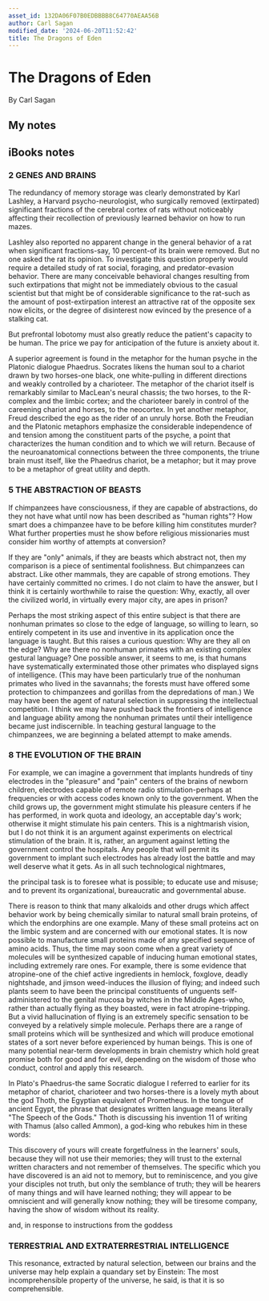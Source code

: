 ```yaml
---
asset_id: 132DA06F07B0EDBBBB8C64770AEAA56B
author: Carl Sagan
modified_date: '2024-06-20T11:52:42'
title: The Dragons of Eden
---
```


# The Dragons of Eden

By Carl Sagan

## My notes <a name="my_notes_dont_delete"></a>



## iBooks notes <a name="ibooks_notes_dont_delete"></a>


### 2 GENES AND BRAINS

The redundancy of memory storage was clearly demonstrated by Karl Lashley, a Harvard psycho-neurologist, who surgically removed (extirpated) significant fractions of the cerebral cortex of rats without noticeably affecting their recollection of previously learned behavior on how to run mazes.

Lashley also reported no apparent change in the general behavior of a rat when significant fractions-say, 10 percent-of its brain were removed. But no one asked the rat its opinion. To investigate this question properly would require a detailed study of rat social, foraging, and predator-evasion behavior. There are many conceivable behavioral changes resulting from such extirpations that might not be immediately obvious to the casual scientist but that might be of considerable significance to the rat-such as the amount of post-extirpation interest an attractive rat of the opposite sex now elicits, or the degree of disinterest now evinced by the presence of a stalking cat.

But prefrontal lobotomy must also greatly reduce the patient's capacity to be human. The price we pay for anticipation of the future is anxiety about it.

A superior agreement is found in the metaphor for the human psyche in the Platonic dialogue Phaedrus. Socrates likens the human soul to a chariot drawn by two horses-one black, one white-pulling in different directions and weakly controlled by a charioteer. The metaphor of the chariot itself is remarkably similar to MacLean's neural chassis; the two horses, to the R-complex and the limbic cortex; and the charioteer barely in control of the careening chariot and horses, to the neocortex. In yet another metaphor, Freud described the ego as the rider of an unruly horse. Both the Freudian and the Platonic metaphors emphasize the considerable independence of and tension among the constituent parts of the psyche, a point that characterizes the human condition and to which we will return. Because of the neuroanatomical connections between the three components, the triune brain must itself, like the Phaedrus chariot, be a metaphor; but it may prove to be a metaphor of great utility and depth.

### 5 THE ABSTRACTION OF BEASTS

If chimpanzees have consciousness, if they are capable of abstractions, do they not have what until now has been described as "human rights"? How smart does a chimpanzee have to be before killing him constitutes murder? What further properties must he show before religious missionaries must consider him worthy of attempts at conversion?

  

If they are "only" animals, if they are beasts which abstract not, then my comparison is a piece of sentimental foolishness. But chimpanzees can abstract. Like other mammals, they are capable of strong emotions. They have certainly committed no crimes. I do not claim to have the answer, but I think it is certainly worthwhile to raise the question: Why, exactly, all over the civilized world, in virtually every major city, are apes in prison?

Perhaps the most striking aspect of this entire subject is that there are nonhuman primates so close to the edge of language, so willing to learn, so entirely competent in its use and inventive in its application once the language is taught. But this raises a curious question: Why are they all on the edge? Why are there no nonhuman primates with an existing complex gestural language? One possible answer, it seems to me, is that humans have systematically exterminated those other primates who displayed signs of intelligence. (This may have been particularly true of the nonhuman primates who lived in the savannahs; the forests must have offered some protection to chimpanzees and gorillas from the depredations of man.) We may have been the agent of natural selection in suppressing the intellectual competition. I think we may have pushed back the frontiers of intelligence and language ability among the nonhuman primates until their intelligence became just indiscernible. In teaching gestural language to the chimpanzees, we are beginning a belated attempt to make amends.

### 8 THE EVOLUTION OF THE BRAIN

For example, we can imagine a government that implants hundreds of tiny electrodes in the "pleasure" and "pain" centers of the brains of newborn children, electrodes capable of remote radio stimulation-perhaps at frequencies or with access codes known only to the government. When the child grows up, the government might stimulate his pleasure centers if he has performed, in work quota and ideology, an acceptable day's work; otherwise it might stimulate his pain centers. This is a nightmarish vision, but I do not think it is an argument against experiments on electrical stimulation of the brain. It is, rather, an argument against letting the government control the hospitals. Any people that will permit its government to implant such electrodes has already lost the battle and may well deserve what it gets. As in all such technological nightmares,

  the principal task is to foresee what is possible; to educate use and misuse; and to prevent its organizational, bureaucratic and governmental abuse.

There is reason to think that many alkaloids and other drugs which affect behavior work by being chemically similar to natural small brain proteins, of which the endorphins are one example. Many of these small proteins act on the limbic system and are concerned with our emotional states. It is now possible to manufacture small proteins made of any specified sequence of amino acids. Thus, the time may soon come when a great variety of molecules will be synthesized capable of inducing human emotional states, including extremely rare ones. For example, there is some evidence that atropine-one of the chief active ingredients in hemlock, foxglove, deadly nightshade, and jimson weed-induces the illusion of flying; and indeed such plants seem to have been the principal constituents of unguents self-administered to the genital mucosa by witches in the Middle Ages-who, rather than actually flying as they boasted, were in fact atropine-tripping. But a vivid hallucination of flying is an extremely specific sensation to be conveyed by a relatively simple molecule. Perhaps there are a range of small proteins which will be synthesized and which will produce emotional states of a sort never before experienced by human beings. This is one of many potential near-term developments in brain chemistry which hold great promise both for good and for evil, depending on the wisdom of those who conduct, control and apply this research.

In Plato's Phaedrus-the same Socratic dialogue I referred to earlier for its metaphor of chariot, charioteer and two horses-there is a lovely myth about the god Thoth, the Egyptian equivalent of Prometheus. In the tongue of ancient Egypt, the phrase that designates written language means literally "The Speech of the Gods." Thoth is discussing his invention 11 of writing with Thamus (also called Ammon), a god-king who rebukes him in these words:

  This discovery of yours will create forgetfulness in the learners' souls, because they will not use their memories; they will trust to the external written characters and not remember of themselves. The specific which you have discovered is an aid not to memory, but to reminiscence, and you give your disciples not truth, but only the semblance of truth; they will be hearers of many things and will have learned nothing; they will appear to be omniscient and will generally know nothing; they will be tiresome company, having the show of wisdom without its reality.

  and, in response to instructions from the goddess 

### TERRESTRIAL AND EXTRATERRESTRIAL INTELLIGENCE

This resonance, extracted by natural selection, between our brains and the universe may help explain a quandary set by Einstein: The most incomprehensible property of the universe, he said, is that it is so comprehensible.